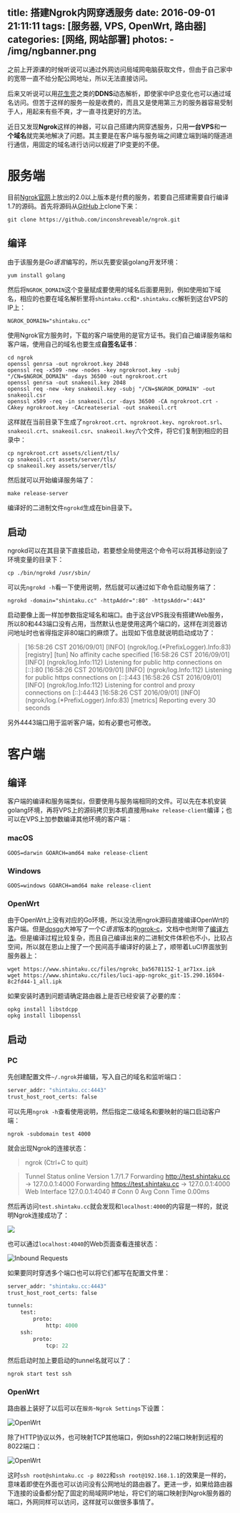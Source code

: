 title: 搭建Ngrok内网穿透服务
date: 2016-09-01 21:11:11
tags: [服务器, VPS, OpenWrt, 路由器]
categories: [网络, 网站部署]
photos: 
	- /img/ngbanner.png
---

之前上开源课的时候听说可以通过外网访问局域网电脑获取文件，但由于自己家中的宽带一直不给分配公网地址，所以无法直接访问。

后来又听说可以用[花生壳](http://www.oray.com/)之类的**DDNS**动态解析，即使家中IP总变化也可以通过域名访问。但苦于这样的服务一般是收费的，而且又是使用第三方的服务器容易受制于人，用起来有些不爽，才一直寻找更好的方法。

近日又发现**Ngrok**这样的神器，可以自己搭建内网穿透服务，只用**一台VPS**和**一个域名**就完美地解决了问题。其主要是在客户端与服务端之间建立端到端的隧道进行通信，用固定的域名进行访问以规避了IP变更的不便。

# 服务端
目前[Ngrok官网](https://ngrok.com/)上放出的2.0以上版本是付费的服务，若要自己搭建需要自行编译1.7的源码。首先将源码从[GitHub](https://github.com/inconshreveable/ngrok)上clone下来：

	git clone https://github.com/inconshreveable/ngrok.git

## 编译
由于该服务是*Go语言*编写的，所以先要安装golang开发环境：

	yum install golang
	
然后将`NGROK_DOMAIN`这个变量赋成要使用的域名后面要用到，例如使用如下域名，相应的也要在域名解析里将`shintaku.cc`和`*.shintaku.cc`解析到这台VPS的IP上：

	NGROK_DOMAIN="shintaku.cc"

使用Ngrok官方服务时，下载的客户端使用的是官方证书。我们自己编译服务端和客户端，使用自己的域名也要生成**自签名证书**：

	cd ngrok
	openssl genrsa -out ngrokroot.key 2048
	openssl req -x509 -new -nodes -key ngrokroot.key -subj "/CN=$NGROK_DOMAIN" -days 36500 -out ngrokroot.crt
	openssl genrsa -out snakeoil.key 2048
	openssl req -new -key snakeoil.key -subj "/CN=$NGROK_DOMAIN" -out snakeoil.csr
	openssl x509 -req -in snakeoil.csr -days 36500 -CA ngrokroot.crt -CAkey ngrokroot.key -CAcreateserial -out snakeoil.crt 
	
这样就在当前目录下生成了`ngrokroot.crt`、`ngrokroot.key`、`ngrokroot.srl`、`snakeoil.crt`、`snakeoil.csr`、`snakeoil.key`六个文件，将它们复制到相应的目录中：
	
	cp ngrokroot.crt assets/client/tls/
	cp snakeoil.crt assets/server/tls/
	cp snakeoil.key assets/server/tls/
	
然后就可以开始编译服务端了：

	make release-server

编译好的二进制文件`ngrokd`生成在bin目录下。

## 启动
ngrokd可以在其目录下直接启动，若要想全局使用这个命令可以将其移动到设了环境变量的目录下：

	cp ./bin/ngrokd /usr/sbin/
	
可以先`ngrokd -h`看一下使用说明，然后就可以通过如下命令启动服务端了：

	ngrokd -domain="shintaku.cc" -httpAddr=":80" -httpsAddr=":443"
	
启动要像上面一样加参数指定域名和端口。由于这台VPS我没有搭建Web服务，所以80和443端口没有占用，当然默认也是使用这两个端口的，这样在浏览器访问地址时也省得指定非80端口的麻烦了。出现如下信息就说明启动成功了：

> [16:58:26 CST 2016/09/01] [INFO] (ngrok/log.(\*PrefixLogger).Info:83) [registry] [tun] No affinity cache specified
> [16:58:26 CST 2016/09/01] [INFO] (ngrok/log.Info:112) Listening for public http connections on [::]:80
> [16:58:26 CST 2016/09/01] [INFO] (ngrok/log.Info:112) Listening for public https connections on [::]:443
> [16:58:26 CST 2016/09/01] [INFO] (ngrok/log.Info:112) Listening for control and proxy connections on [::]:4443
> [16:58:26 CST 2016/09/01] [INFO] (ngrok/log.(\*PrefixLogger).Info:83) [metrics] Reporting every 30 seconds
	
另外4443端口用于监听客户端，如有必要也可修改。

# 客户端
## 编译
客户端的编译和服务端类似，但要使用与服务端相同的文件。可以先在本机安装golang环境，再将VPS上的源码拷贝到本机直接用`make release-client`编译；也可以在VPS上加参数编译其他环境的客户端：

### macOS
	
	GOOS=darwin GOARCH=amd64 make release-client

### Windows

	GOOS=windows GOARCH=amd64 make release-client
	
### OpenWrt
由于OpenWrt上没有对应的Go环境，所以没法用ngrok源码直接编译OpenWrt的客户端。但是[dosgo](https://www.v2ex.com/t/176838)大神写了一个*C语言*版本的[ngrok-c](https://github.com/dosgo/ngrok-c)，文档中也附带了[编译方法](http://www.jianshu.com/p/8428949d946c)。但是编译过程比较复杂，而且自己编译出来的二进制文件体积也不小，比较占空间，所以就在恩山上搜了一个民间高手编译好的装上了，顺带着LuCI界面放到服务器上：

	wget https://www.shintaku.cc/files/ngrokc_ba56781152-1_ar71xx.ipk
	wget https://www.shintaku.cc/files/luci-app-ngrokc_git-15.290.16504-8c2fd44-1_all.ipk
	
如果安装时遇到问题请确定路由器上是否已经安装了必要的库：

	opkg install libstdcpp
	opkg install libopenssl
	
## 启动
### PC
先创建配置文件`~/.ngrok`并编辑，写入自己的域名和监听端口：

```py
server_addr: "shintaku.cc:4443"
trust_host_root_certs: false
```

可以先用`ngrok -h`查看使用说明，然后指定二级域名和要映射的端口启动客户端：

	ngrok -subdomain test 4000
	
就会出现Ngrok的连接状态：
	
> ngrok                                                           (Ctrl+C to quit)

> Tunnel Status                 online
> Version                       1.7/1.7
> Forwarding                    http://test.shintaku.cc -> 127.0.0.1:4000
> Forwarding                    https://test.shintaku.cc -> 127.0.0.1:4000
> Web Interface                 127.0.0.1:4040
> \# Conn                        0
> Avg Conn Time                 0.00ms
	
然后再访问`test.shintaku.cc`就会发现和`localhost:4000`的内容是一样的，就说明Ngrok连接成功了：

![](/img/ngcompare.png)

也可以通过`localhost:4040`的Web页面查看连接状态：

![Inbound Requests](/img/ngrequests.png)

如果要同时穿透多个端口也可以将它们都写在配置文件里：

```py
server_addr: "shintaku.cc:4443"
trust_host_root_certs: false

tunnels:
    test:
        proto:
            http: 4000
    ssh:
        proto:
            tcp: 22
```

然后启动时加上要启动的tunnel名就可以了：

	ngrok start test ssh

### OpenWrt
路由器上装好了以后可以在`服务`-`Ngrok Settings`下设置：

![OpenWrt](/img/ngluci.png)

除了HTTP协议以外，也可映射TCP其他端口，例如ssh的22端口映射到远程的8022端口：

![OpenWrt](/img/ngssh.png)

这时`ssh root@shintaku.cc -p 8022`和`ssh root@192.168.1.1`的效果是一样的，意味着即使在外面也可以访问没有公网地址的路由器了。更进一步，如果给路由器下连接的设备都分配了固定的局域网IP地址，将它们的端口映射到Ngrok服务器的端口，外网同样可以访问，这样就可以做很多事情了。